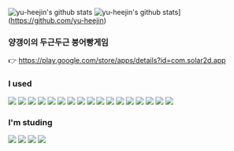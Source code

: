 <!--
### Hi there 👋
**yu-heejin/yu-heejin** is a ✨ _special_ ✨ repository because its `README.md` (this file) appears on your GitHub profile.

Here are some ideas to get you started:

- 🔭 I’m currently working on ...
- 🌱 I’m currently learning ...
- 👯 I’m looking to collaborate on ...
- 🤔 I’m looking for help with ...
- 💬 Ask me about ...
- 📫 How to reach me: ...
- 😄 Pronouns: ...
- ⚡ Fun fact: ...
-->
![yu-heejin's github stats](https://github-readme-stats.vercel.app/api?username=yu-heejin&show_icons=true)
![yu-heejin's github stats](https://github-readme-stats.vercel.app/api/top-langs/?username=yu-heejin&show_icons=true&hide_border=true&title_color=004386&icon_color=004386&layout=compact)](https://github.com/yu-heejin)
### 양갱이의 두근두근 붕어빵게임
👉 https://play.google.com/store/apps/details?id=com.solar2d.app

### I used
<img src="https://img.shields.io/badge/Kotlin-7F52FF?style=flat-square&logo=Kotlin&logoColor=white"/> <img src="https://img.shields.io/badge/HTML5-E34F26?style=flat-square&logo=HTML5&logoColor=white"/> <img src="https://img.shields.io/badge/CSS3-1572B6?style=flat-square&logo=CSS3&logoColor=white"/> <img src="https://img.shields.io/badge/JavaScript-F7DF1E?style=flat-square&logo=JavaScript&logoColor=black"/> <img src="https://img.shields.io/badge/Java-007396?style=flat-square&logo=Java&logoColor=white"/> <img src="https://img.shields.io/badge/Django-092E20?style=flat-square&logo=Django&logoColor=white"/> <img src="https://img.shields.io/badge/C-A8B9CC?style=flat-square&logo=C&logoColor=black"/> <img src="https://img.shields.io/badge/React Native-61DAFB?style=flat-square&logo=React&logoColor=black"/> <img src="https://img.shields.io/badge/Linux-FCC624?style=flat-square&logo=Linux&logoColor=black"/> <img src="https://img.shields.io/badge/Photoshop-31A8FF?style=flat-square&logo=Adobe Photoshop&logoColor=white"/> <img src="https://img.shields.io/badge/Illustrator-FF9A00?style=flat-square&logo=Adobe Illustrator&logoColor=white"/> <img src="https://img.shields.io/badge/MongoDB-47A248?style=flat-square&logo=MongoDB&logoColor=white"/> <img src="https://img.shields.io/badge/MySQL-4479A1?style=flat-square&logo=MySQL&logoColor=white"/> <img src="https://img.shields.io/badge/React-61DAFB?style=flat-square&logo=React&logoColor=white"/> <img src="https://img.shields.io/badge/Spring-6DB33F?style=flat-square&logo=Spring&logoColor=white"/> <img src="https://img.shields.io/badge/Spring Boot-6DB33F?style=flat-square&logo=Spring Boot&logoColor=white"/>
<img src="https://img.shields.io/badge/PostgreSQL-4169E1?style=flat-square&logo=PostgreSQL&logoColor=white"/>

### I'm studing
<img src="https://img.shields.io/badge/Docker-2496ED?style=flat-square&logo=Docker&logoColor=white"/> <img src="https://img.shields.io/badge/Redis-DC382D?style=flat-square&logo=Redis&logoColor=white"/> <img src="https://img.shields.io/badge/Tensorflow-FF6F00?style=flat-square&logo=Tensorflow&logoColor=white"/> <img src="https://img.shields.io/badge/Spring Security-6DB33F?style=flat-square&logo=Spring Security&logoColor=white"/>
